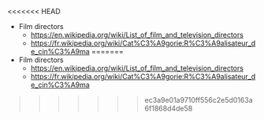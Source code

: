 <<<<<<< HEAD
* Film directors
  * https://en.wikipedia.org/wiki/List_of_film_and_television_directors 
  * https://fr.wikipedia.org/wiki/Cat%C3%A9gorie:R%C3%A9alisateur_de_cin%C3%A9ma 
=======
* Film directors
  * https://en.wikipedia.org/wiki/List_of_film_and_television_directors 
  * https://fr.wikipedia.org/wiki/Cat%C3%A9gorie:R%C3%A9alisateur_de_cin%C3%A9ma
>>>>>>> ec3a9e01a9710ff556c2e5d0163a6f1868d4de58
